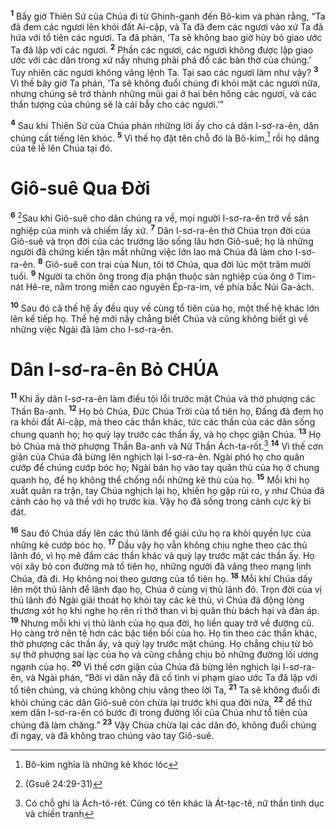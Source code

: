 <sup><b>1</b></sup> Bấy giờ Thiên Sứ của Chúa đi từ Ghinh-ganh đến Bô-kim và phán rằng, “Ta đã đem các ngươi lên khỏi đất Ai-cập, và Ta đã đem các ngươi vào xứ Ta đã hứa với tổ tiên các ngươi. Ta đã phán, ‘Ta sẽ không bao giờ hủy bỏ giao ước Ta đã lập với các ngươi. <sup><b>2</b></sup> Phần các ngươi, các ngươi không được lập giao ước với các dân trong xứ nầy nhưng phải phá đổ các bàn thờ của chúng.’ Tuy nhiên các ngươi không vâng lệnh Ta. Tại sao các ngươi làm như vậy? <sup><b>3</b></sup> Vì thế bây giờ Ta phán, ‘Ta sẽ không đuổi chúng đi khỏi mặt các ngươi nữa, nhưng chúng sẽ trở thành những mũi gai ở hai bên hông các ngươi, và các thần tượng của chúng sẽ là cái bẫy cho các ngươi.’”

<sup><b>4</b></sup> Sau khi Thiên Sứ của Chúa phán những lời ấy cho cả dân I-sơ-ra-ên, dân chúng cất tiếng lên khóc. <sup><b>5</b></sup> Vì thế họ đặt tên chỗ đó là Bô-kim,[^1-427c94c9-8c2d-4537-9cf7-6c7c399be355] rồi họ dâng của tế lễ lên Chúa tại đó.

# Giô-suê Qua Ðời

<sup><b>6</b></sup> [^1@-427c94c9-8c2d-4537-9cf7-6c7c399be355]Sau khi Giô-suê cho dân chúng ra về, mọi người I-sơ-ra-ên trở về sản nghiệp của mình và chiếm lấy xứ. <sup><b>7</b></sup> Dân I-sơ-ra-ên thờ Chúa trọn đời của Giô-suê và trọn đời của các trưởng lão sống lâu hơn Giô-suê; họ là những người đã chứng kiến tận mắt những việc lớn lao mà Chúa đã làm cho I-sơ-ra-ên. <sup><b>8</b></sup> Giô-suê con trai của Nun, tôi tớ Chúa, qua đời lúc một trăm mười tuổi. <sup><b>9</b></sup> Người ta chôn ông trong địa phận thuộc sản nghiệp của ông ở Tim-nát Hê-re, nằm trong miền cao nguyên Ép-ra-im, về phía bắc Núi Ga-ách.

<sup><b>10</b></sup> Sau đó cả thế hệ ấy đều quy về cùng tổ tiên của họ, một thế hệ khác lớn lên kế tiếp họ. Thế hệ mới nầy chẳng biết Chúa và cũng không biết gì về những việc Ngài đã làm cho I-sơ-ra-ên.

# Dân I-sơ-ra-ên Bỏ CHÚA

<sup><b>11</b></sup> Khi ấy dân I-sơ-ra-ên làm điều tội lỗi trước mặt Chúa và thờ phượng các Thần Ba-anh. <sup><b>12</b></sup> Họ bỏ Chúa, Ðức Chúa Trời của tổ tiên họ, Ðấng đã đem họ ra khỏi đất Ai-cập, mà theo các thần khác, tức các thần của các dân sống chung quanh họ; họ quỳ lạy trước các thần ấy, và họ chọc giận Chúa. <sup><b>13</b></sup> Họ bỏ Chúa mà thờ phượng Thần Ba-anh và Nữ Thần Ách-ta-rốt.[^2-427c94c9-8c2d-4537-9cf7-6c7c399be355] <sup><b>14</b></sup> Vì thế cơn giận của Chúa đã bừng lên nghịch lại I-sơ-ra-ên. Ngài phó họ cho quân cướp để chúng cướp bóc họ; Ngài bán họ vào tay quân thù của họ ở chung quanh họ, để họ không thể chống nổi những kẻ thù của họ. <sup><b>15</b></sup> Mỗi khi họ xuất quân ra trận, tay Chúa nghịch lại họ, khiến họ gặp rủi ro, y như Chúa đã cảnh cáo họ và thề với họ trước kia. Vậy họ đã sống trong cảnh cực kỳ bi đát.

<sup><b>16</b></sup> Sau đó Chúa dấy lên các thủ lãnh để giải cứu họ ra khỏi quyền lực của những kẻ cướp bóc họ. <sup><b>17</b></sup> Dầu vậy họ vẫn không chịu nghe theo các thủ lãnh đó, vì họ mê đắm các thần khác và quỳ lạy trước mặt các thần ấy. Họ vội xây bỏ con đường mà tổ tiên họ, những người đã vâng theo mạng lịnh Chúa, đã đi. Họ không noi theo gương của tổ tiên họ. <sup><b>18</b></sup> Mỗi khi Chúa dấy lên một thủ lãnh để lãnh đạo họ, Chúa ở cùng vị thủ lãnh đó. Trọn đời của vị thủ lãnh đó Ngài giải thoát họ khỏi tay các kẻ thù, vì Chúa đã động lòng thương xót họ khi nghe họ rên rỉ thở than vì bị quân thù bách hại và đàn áp. <sup><b>19</b></sup> Nhưng mỗi khi vị thủ lãnh của họ qua đời, họ liền quay trở về đường cũ. Họ càng trở nên tệ hơn các bậc tiền bối của họ. Họ tin theo các thần khác, thờ phượng các thần ấy, và quỳ lạy trước mặt chúng. Họ chẳng chịu từ bỏ sự thờ phượng sai lạc của họ và cũng chẳng chịu bỏ những đường lối ương ngạnh của họ. <sup><b>20</b></sup> Vì thế cơn giận của Chúa đã bừng lên nghịch lại I-sơ-ra-ên, và Ngài phán, “Bởi vì dân nầy đã cố tình vi phạm giao ước Ta đã lập với tổ tiên chúng, và chúng không chịu vâng theo lời Ta, <sup><b>21</b></sup> Ta sẽ không đuổi đi khỏi chúng các dân Giô-suê còn chừa lại trước khi qua đời nữa, <sup><b>22</b></sup> để thử xem dân I-sơ-ra-ên có bước đi trong đường lối của Chúa như tổ tiên của chúng đã làm chăng.” <sup><b>23</b></sup> Vậy Chúa chừa lại các dân đó, không đuổi chúng đi ngay, và đã không trao chúng vào tay Giô-suê.

[^1-427c94c9-8c2d-4537-9cf7-6c7c399be355]: Bô-kim nghĩa là những kẻ khóc lóc

[^2-427c94c9-8c2d-4537-9cf7-6c7c399be355]: Có chỗ ghi là Ách-tô-rét. Cũng có tên khác là Át-tạc-tê, nữ thần tình dục và chiến tranh

[^1@-427c94c9-8c2d-4537-9cf7-6c7c399be355]: (Gsuê 24:29-31)
